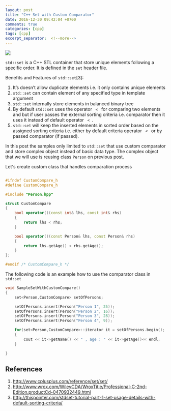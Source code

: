 ```yaml
---
layout: post
title: "C++ Set with Custom Comparator"
date: 2016-12-30 09:42:04 +0700
comments: true
categories: [cpp]
tags: [cpp]
excerpt_separator:  <!--more-->
---
```


<img class="left" src="{{ site.baseurl }}/assets/images/logo/cpp.png" />

<code>std::set</code> is a C++ STL container that store unique elements following a specific order. It is defined in the <code>set</code> header file.
<br/>

Benefits and Features of <code>std::set</code>[3]:
<ol>
    <li>It’s doesn’t allow duplicate elements i.e. it only contains unique elements</li>
    <li>
        <code>std::set</code> can contain element of any specified type in template argument
    </li>
    <li>
        <code>std::set</code> internally store elements in balanced binary tree
    </li>
    <li>
        By default <code>std::set</code> uses the operator <code> < </code> for comparing two elements and  but if user passes the external sorting criteria i.e. comparator then it uses it instead of default  operator <code> < </code>.
    </li>
    <li>
        <code>std::set</code> will keep the inserted elements in sorted order based on the assigned sorting     criteria i.e. either by default criteria operator <code> < </code> or by passed comparator (if  passed).
    </li>
</ol>

In this post the samples only limited to <code>std::set</code> that use custom comparator and store complex object instead of basic data type. The complex object that we will use is reusing class <code>Person</code> on previous post.

Let's create custom class that handles comparation process

``` cpp

#ifndef CustomCompare_h
#define CustomCompare_h

#include "Person.hpp"

struct CustomCompare
{
    bool operator()(const int& lhs, const int& rhs)
    {
        return lhs < rhs;
    }

    bool operator()(const Person& lhs, const Person& rhs)
    {
        return lhs.getAge() < rhs.getAge();
    }
};

#endif /* CustomCompare_h */

```

The following code is an example how to use the comparator class in <code>std:set</code>

``` cpp
void SampleSetWithCustomCompare()
{
    set<Person,CustomCompare> setOfPersons;

    setOfPersons.insert(Person("Person 1", 25));
    setOfPersons.insert(Person("Person 2", 16));
    setOfPersons.insert(Person("Person 3", 28));
    setOfPersons.insert(Person("Person 4", 9));

    for(set<Person,CustomCompare>::iterator it = setOfPersons.begin(); it!=setOfPersons.end(); ++it)
    {
        cout << it->getName() << " , age : " << it->getAge()<< endl;
    }

}
```

## References
1. http://www.cplusplus.com/reference/set/set/
2. http://www.wrox.com/WileyCDA/WroxTitle/Professional-C-2nd-Edition.productCd-0470932449.html
3. http://thispointer.com/stdset-tutorial-part-1-set-usage-details-with-default-sorting-criteria/
